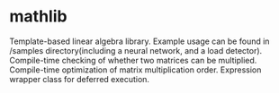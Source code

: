 # mathlib

Template-based linear algebra library. Example usage can be found in /samples directory(including a neural network, and a load detector).
Compile-time checking of whether two matrices can be multiplied. Compile-time optimization of matrix multiplication order. 
Expression wrapper class for deferred execution. 
